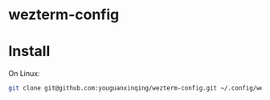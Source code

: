# wezterm-config

# Install

On Linux:
```bash
git clone git@github.com:youguanxinqing/wezterm-config.git ~/.config/wezterm
```

